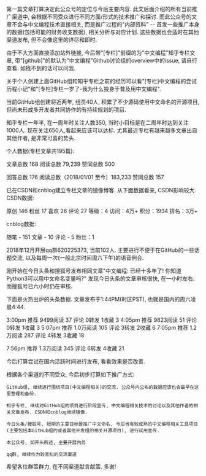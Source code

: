 ​第一篇文章打算决定此公众号的定位与今后主要内容. 此文后面介绍的所有当前推广渠道中, 会根据不同受众进行不同方面/形式的技术推广和探讨. 而此公众号的文章不会与中文编程技术直接相关, 而是推广过程的"内部资料" -- 首发一些推广本身的数据(包括可能的财务收支数据), 相关分析与对应计划. 这些数据也会适时在其他渠道发布, 但不会像这里的详尽和即时.


由于不大方面直接添加站外链接, 今后带"[专栏]"前缀的为"中文编程"知乎专栏文章, 带"[github]"的默认为"中文编程"Github讨论组的overview中的issue, 请自行查看. 如找不到的话可以问我.


关于个人创建上面GitHub组和知乎专栏之前的经历可以看"[专栏]中文编程的尝试历程小记"和"[专栏]专栏一岁了-我为什么投身于普及用中文编程".


当前GitHub组创建将近两年, 组员40人, 积累了不少源码使用中文命名的开源项目, 但尚未形成多开发者共同协作的有持续规划的项目.


知乎专栏一年半, 在一周年时关注人数350, 当时小目标是在二周年时达到关注1000人. 现在关注650人,看起来应该可以达标. 尤其最近专栏有越来越多文章出自其他作者, 是非常可喜的势头.

个人数据(专栏文章共195篇):

文章总数 168 阅读总数 79,239 赞同总数 500

回答总数 176 阅读总数（2018/01/01 至今）183,233 赞同总数 157


已在CSDN和cnblog建立专栏文章的镜像博客. 从下面数据看来, CSDN影响较大.
CSDN数据:

原创 146 粉丝 17 喜欢 26 评论 27 等级：4 访问：4万+ 积分：1934 排名：3万+

cnblog数据:

随笔 - 151  文章 - 10  评论 - 5 粉丝：1


2018年12月开展qq群620225373, 当前102人. 主要进行不便于在GitHub的一些话题交流, 以及每周一次(一般北京时间周六下午)的语音例会.


刚开始在今日头条和搜狐号发布相同文章"中文编程: 已经十多年了! 你知道Python3可以用中文命名变量吗?" 发现今日头条的文章审核很快, 在一小时左右. 而搜狐号已六小时仍在审核.


下面是火热出炉的头条数据. 文章发布于1:44PM(时区PST), 也就是国内的周六凌晨4:44.

3:00pm
    推荐 9499阅读 37
    评论 0转发 1收藏 3
4:05pm
    推荐 9823阅读 51
    评论 0转发 1收藏 3
5:07pm
    推荐 1.0万阅读 105
    评论 3转发 2收藏 6
7:05pm
    推荐 1.2万阅读 287
    评论 4转发 3收藏 18

7:56pm
    推荐 1.3万阅读 345
    评论 6转发 4收藏 21

今后打算尝试在国内活跃时间进行发布, 看看效果是否改善.



根据各个渠道的不同受众, 今后初步打算如下推广方式:

    GitHub组, 继续进行围绕项目(中文编程相关)的交流. 公众号内公布的数据应该也会最早在这里整理和备份.

    知乎专栏, 继续对GitHub组的项目进行阶段宣传, 中文编程相关技术的讨论以及其他作者的相关文章发布. CSDN和cnblog继续镜像.

    今日头条/搜狐号, 短期的主要目标是推广中文命名, 今后当有较成熟的中文编程相关工具项目(主要包括本GitHub组的或者其他开发组的相关开源项目), 进行试用宣传.

    本公众号, 如开头所述, 主要开展内务

    qq群, 继续作为较宽松的交流渠道


希望各位群策群力, 在不同渠道献言献策. 多谢!
